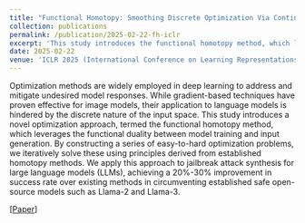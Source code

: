 ```yaml
---
title: "Functional Homotopy: Smoothing Discrete Optimization Via Continous Parameters for LLM Jailbreak Attacks"
collection: publications
permalink: /publication/2025-02-22-fh-iclr
excerpt: 'This study introduces the functional homotopy method, which leverages the functional duality between model training and input generation to improve jailbreak attacks against LLMs.'
date: 2025-02-22
venue: 'ICLR 2025 (International Conference on Learning Representations)'
---
```

Optimization methods are widely employed in deep learning to address and mitigate undesired model responses. While gradient-based techniques have proven effective for image models, their application to language models is hindered by the discrete nature of the input space. This study introduces a novel optimization approach, termed the functional homotopy method, which leverages the functional duality between model training and input generation. By constructing a series of easy-to-hard optimization problems, we iteratively solve these using principles derived from established homotopy methods. We apply this approach to jailbreak attack synthesis for large language models (LLMs), achieving a 20%-30% improvement in success rate over existing methods in circumventing established safe open-source models such as Llama-2 and Llama-3.

[[Paper](https://openreview.net/pdf?id=uhaLuZcCjH)]

<!-- Recommended citation: Your Name, You. (2015). "Paper Title Number 3." <i>Journal 1</i>. 1(3). -->
